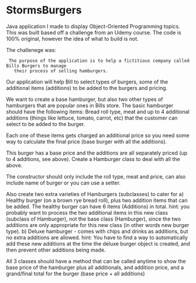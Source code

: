 # StormsBurgers
Java application I made to display Object-Oriented Programming topics.  This was built based off a challenge from an Udemy course.  The code is 100% original, however the idea of what to build is not.


The challenege was: 

	 The purpose of the application is to help a fictitious company called Bills Burgers to manage
       their process of selling hamburgers.
       
   Our application will help Bill to select types of burgers, some of the additional items (additions) to
      be added to the burgers and pricing.
      
   We want to create a base hamburger, but also two other types of hamburgers that are popular ones in Bills store.
   The basic hamburger should have the following items:
       Bread roll type, meat and up to 4 additional additions (things like lettuce, tomato, carrot, etc) that
       the customer can select to be added to the burger.
       
   Each one of these items gets charged an additional price so you need some way to calculate the final price (base burger with all the       additions).
   
   This burger has a base price and the additions are all separately priced (up to 4 additions, see above).
   Create a Hamburger class to deal with all the above.
   
   The constructor should only include the roll type, meat and price, can also include name of burger or you 
      can use a setter.
      
   Also create two extra varieties of Hamburgers (subclasses) to cater for 
      a) Healthy burger (on a brown rye bread roll), plus two addition items that can be added.
          The healthy burger can have 6 items (Additions) in total.
          hint:  you probably want to process the two additional items in this new class (subclass of Hamburger),
           not the base class (Hamburger), since the two additions are only appropriate for this new class
          (in other words new burger type).
      b) Deluxe hamburger - comes with chips and drinks as additions, but no extra additions are allowed.
          hint:  You have to find a way to automatically add these new additions at the time the deluxe burger
          object is created, and then prevent other additions being made.
   
   All 3 classes should have a method that can be called anytime to show the base price of the hamburger
      plus all additionals, and addition price, and a grand/final total for the
      burger (base price + all additions)

